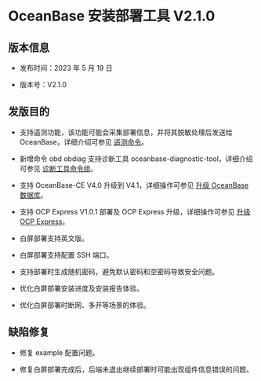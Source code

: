 # OceanBase 安装部署工具 V2.1.0

## 版本信息

* 发布时间：2023 年 5 月 19 日

* 版本号：V2.1.0

## 发版目的

* 支持遥测功能，该功能可能会采集部署信息，并将其脱敏处理后发送给 OceanBase，详细介绍可参见 [遥测命令](../../300.obd-command/600.telemetry-commands.md)。

* 新增命令 obd obdiag 支持诊断工具 oceanbase-diagnostic-tool，详细介绍可参见 [诊断工具命令组](../../300.obd-command/500.obdiag-command.md)。

* 支持 OceanBase-CE V4.0 升级到 V4.1，详细操作可参见 [升级 OceanBase 数据库](../../400.user-guide/700.update-oceanbase.md)。

* 支持 OCP Express V1.0.1 部署及 OCP Express 升级，详细操作可参见 [升级 OCP Express](../../400.user-guide/600.update-ocp-express.md)。

* 白屏部署支持英文版。

* 白屏部署支持配置 SSH 端口。

* 支持部署时生成随机密码，避免默认密码和空密码导致安全问题。

* 优化白屏部署安装进度及安装报告体验。

* 优化白屏部署时断网、多开等场景的体验。

## 缺陷修复

* 修复 example 配置问题。

* 修复白屏部署完成后，后端未退出继续部署时可能出现组件信息错误的问题。
